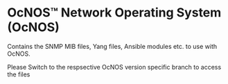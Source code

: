 # OcNOS™ Network Operating System (OcNOS)
Contains the SNMP MIB files, Yang files, Ansible modules etc. to use with OcNOS.

Please Switch to the respsective OcNOS version specific branch to access the files 




